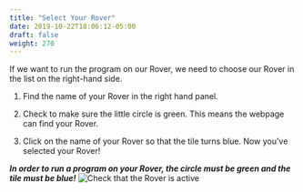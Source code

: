 ```yaml
---
title: "Select Your Rover"
date: 2019-10-22T18:06:12-05:00
draft: false
weight: 270
---
```


If we want to run the program on our Rover, we need to choose our Rover in the list on the right-hand side.

1. Find the name of your Rover in the right hand panel.

1. Check to make sure the little circle is green. This means the webpage can find your Rover.

1. Click on the name of your Rover so that the tile turns blue. Now you've selected your Rover!

***In order to run a program on your Rover, the circle must be green and the tile must be blue!***
![Check that the Rover is active](/images/start/ActiveRoverTile.png "Active Rover tile")


